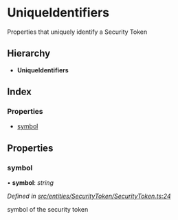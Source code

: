 # UniqueIdentifiers

Properties that uniquely identify a Security Token

## Hierarchy

* **UniqueIdentifiers**

## Index

### Properties

* [symbol](_entities_securitytoken_securitytoken_.uniqueidentifiers.md#symbol)

## Properties

### symbol

• **symbol**: _string_

_Defined in_ [_src/entities/SecurityToken/SecurityToken.ts:24_](https://github.com/PolymathNetwork/polymath-sdk/blob/e8bbc1e/src/entities/SecurityToken/SecurityToken.ts#L24)

symbol of the security token

